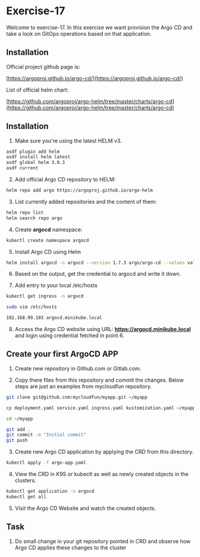 # Exercise-17

Welcome to exercise-17. In this exercise we want provision the Argo CD and take a look on GitOps operations based on that application.

## Installation

Official project github page is:

[https://argoproj.github.io/argo-cd/](https://argoproj.github.io/argo-cd/)

List of official helm chart:

[https://github.com/argoproj/argo-helm/tree/master/charts/argo-cd](https://github.com/argoproj/argo-helm/tree/master/charts/argo-cd)

## Installation

1. Make sure you're using the latest HELM v3.

```bash
asdf plugin add helm
asdf install helm latest
asdf global helm 3.0.3
asdf current
```

2. Add official Argo CD repository to HELM:

```bash
helm repo add argo https://argoproj.github.io/argo-helm
```

3. List currently added repositories and the content of them:

```bash
helm repo list
helm search repo argo
```

4. Create **argocd** namespace:

```bash
kubectl create namespace argocd
```

5. Install Argo CD using Helm

```bash
helm install argocd -n argocd --version 1.7.3 argo/argo-cd --values values.yaml
```

6. Based on the output, get the credential to argocd and write it down.

7. Add entry to your local /etc/hosts

```bash
kubectl get ingress -n argocd

sudo vim /etc/hosts

192.168.99.103 argocd.minikube.local
```

8. Access the Argo CD website using URL: **https://argocd.minikube.local** and login using credential fetched in point 6.

## Create your first ArgoCD APP

1. Create new repository in Github.com or Gitlab.com.

2. Copy there files from this repository and commit the changes. Below steps are just an examples from mycloudfun repository.

```bash
git clone git@github.com:mycloudfun/myapp.git ~/myapp

cp deployment.yaml service.yaml ingress.yaml kustomization.yaml ~/myapp

cd ~/myapp

git add .
git commit -m "Initial commit"
git push
```

3. Create new Argo CD application by applying the CRD from this directory.

```bash
kubectl apply -f argo-app.yaml
```

4. View the CRD in K9S or kubectl as well as newly created objects in the clusters.

```bash
kubectl get application -n argocd
kubectl get all
```

5. Visit the Argo CD Website and watch the created objects.

## Task

1. Do small change in your git repository pointed in CRD and observe how Argo CD applies these changes to the cluster


